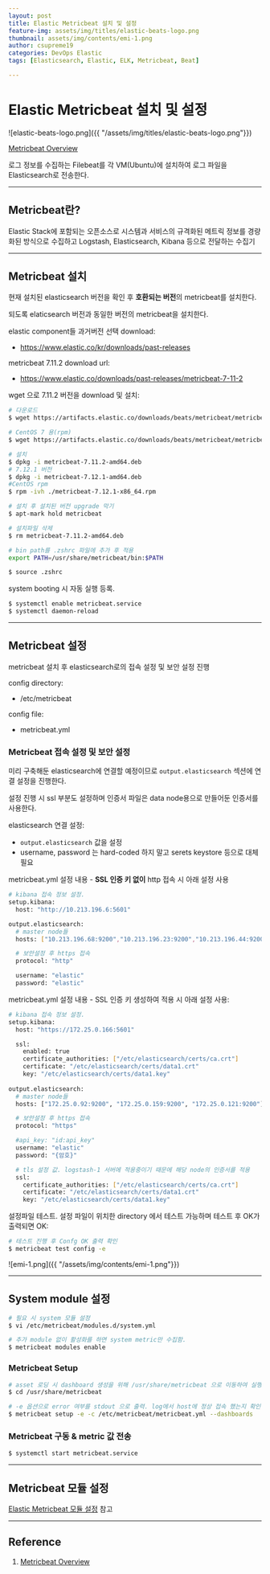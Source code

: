 ```yaml
---
layout: post
title: Elastic Metricbeat 설치 및 설정
feature-img: assets/img/titles/elastic-beats-logo.png
thumbnail: assets/img/contents/emi-1.png
author: csupreme19
categories: DevOps Elastic
tags: [Elasticsearch, Elastic, ELK, Metricbeat, Beat]

---
```


# Elastic Metricbeat 설치 및 설정

![elastic-beats-logo.png]({{ "/assets/img/titles/elastic-beats-logo.png"}})

[Metricbeat Overview](https://www.elastic.co/guide/en/beats/metricbeat/current/metricbeat-overview.html)

로그 정보를 수집하는 Filebeat를 각 VM(Ubuntu)에 설치하여 로그 파일을 Elasticsearch로 전송한다.

---
## Metricbeat란?

Elastic Stack에 포함되는 오픈소스로 시스템과 서비스의 규격화된 메트릭 정보를 경량화된 방식으로 수집하고 Logstash, Elasticsearch, Kibana 등으로 전달하는 수집기

---
## Metricbeat 설치
현재 설치된 elasticsearch 버전을 확인 후 **호환되는 버전**의 metricbeat를 설치한다.

되도록 elaticsearch 버전과 동일한 버전의 metricbeat을 설치한다.

elastic component들 과거버전 선택 download:
  - https://www.elastic.co/kr/downloads/past-releases

metricbeat 7.11.2 download url:
  - https://www.elastic.co/downloads/past-releases/metricbeat-7-11-2

wget 으로 7.11.2 버전을 download 및 설치:
```sh
# 다운로드
$ wget https://artifacts.elastic.co/downloads/beats/metricbeat/metricbeat-7.11.2-amd64.deb

# CentOS 7 용(rpm)
$ wget https://artifacts.elastic.co/downloads/beats/metricbeat/metricbeat-7.12.1-x86_64.rpm

# 설치
$ dpkg -i metricbeat-7.11.2-amd64.deb
# 7.12.1 버전
$ dpkg -i metricbeat-7.12.1-amd64.deb
#CentOS rpm
$ rpm -ivh ./metricbeat-7.12.1-x86_64.rpm

# 설치 후 설치된 버전 upgrade 막기
$ apt-mark hold metricbeat

# 설치파일 삭제
$ rm metricbeat-7.11.2-amd64.deb

# bin path를 .zshrc 파일에 추가 후 적용
export PATH=/usr/share/metricbeat/bin:$PATH

$ source .zshrc
```

system booting 시 자동 실행 등록.
```sh
$ systemctl enable metricbeat.service
$ systemctl daemon-reload
```



---
## Metricbeat 설정
metricbeat 설치 후 elasticsearch로의 접속 설정 및 보안 설정 진행

config directory:
  - /etc/metricbeat

config file:
  - metricbeat.yml

### Metricbeat 접속 설정 및 보안 설정
미리 구축해둔 elasticsearch에 연결할 예정이므로 `output.elasticsearch` 섹션에 연결 설정을 진행한다.

설정 진행 시 ssl 부분도 설정하며 인증서 파일은 data node용으로 만들어둔 인증서를 사용한다.

elasticsearch 연결 설정:
  - `output.elasticsearch` 값을 설정
  - username, password 는 hard-coded 하지 말고 serets keystore 등으로 대체 필요

metricbeat.yml 설정 내용 - **SSL 인증 키 없이** http 접속 시 아래 설정 사용
```sh
# kibana 접속 정보 설정.
setup.kibana:
  host: "http://10.213.196.6:5601"

output.elasticsearch:
  # master node들 
  hosts: ["10.213.196.68:9200","10.213.196.23:9200","10.213.196.44:9200"]

  # 보안설정 후 https 접속
  protocol: "http"

  username: "elastic"
  password: "elastic"
```


metricbeat.yml 설정 내용 - SSL 인증 키 생성하여 적용 시 아래 설정 사용:
```sh
# kibana 접속 정보 설정.
setup.kibana:
  host: "https://172.25.0.166:5601"

  ssl:
    enabled: true
    certificate_authorities: ["/etc/elasticsearch/certs/ca.crt"]
    certificate: "/etc/elasticsearch/certs/data1.crt"
    key: "/etc/elasticsearch/certs/data1.key"
    
output.elasticsearch:
  # master node들 
  hosts: ["172.25.0.92:9200", "172.25.0.159:9200", "172.25.0.121:9200"]

  # 보안설정 후 https 접속
  protocol: "https"

  #api_key: "id:api_key"
  username: "elastic"
  password: "{암호}"

  # tls 설정 값. logstash-1 서버에 적용중이기 때문에 해당 node의 인증서를 적용
  ssl:
    certificate_authorities: ["/etc/elasticsearch/certs/ca.crt"]
    certificate: "/etc/elasticsearch/certs/data1.crt"
    key: "/etc/elasticsearch/certs/data1.key"
```

설정파일 테스트. 설정 파일이 위치한 directory 에서 테스트 가능하며 테스트 후 OK가 출력되면 OK:
```sh
# 테스트 진행 후 Confg OK 출력 확인
$ metricbeat test config -e
```
![emi-1.png]({{ "/assets/img/contents/emi-1.png"}})

---
## System module 설정
```sh
# 필요 시 system 모듈 설정
$ vi /etc/metricbeat/modules.d/system.yml

# 추가 module 없이 활성화를 하면 system metric만 수집함.
$ metricbeat modules enable
```

### Metricbeat Setup
```sh
# asset 로딩 시 dashboard 생성을 위해 /usr/share/metricbeat 으로 이동하여 실행
$ cd /usr/share/metricbeat

# -e 옵션으로 error 여부를 stdout 으로 출력. log에서 host에 정상 접속 했는지 확인 가능
$ metricbeat setup -e -c /etc/metricbeat/metricbeat.yml --dashboards
```

### Metricbeat 구동 & metric 값 전송
```sh
$ systemctl start metricbeat.service
```

---

## Metricbeat 모듈 설정

[Elastic Metricbeat 모듈 설정](/2021/08/02/elastic-metricbeat-modules.html) 참고

---

## Reference

1. [Metricbeat Overview](https://www.elastic.co/guide/en/beats/metricbeat/current/metricbeat-overview.html)